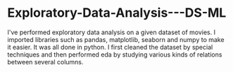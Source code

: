 # Exploratory-Data-Analysis---DS-ML
I've performed exploratory data analysis on a given dataset of movies. I imported libraries such as pandas, matplotlib, seaborn and numpy to make it easier. It was all done in python. I first cleaned the dataset by special techniques and then performed eda by studying various kinds of relations between several columns.
